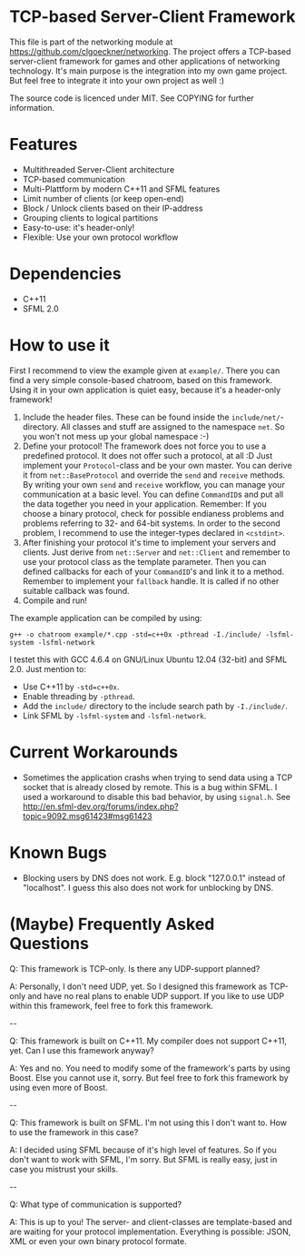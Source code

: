 # TCP-based Server-Client Framework

This file is part of the networking module at https://github.com/clgoeckner/networking. The project offers a TCP-based server-client framework for games and other applications of networking technology. It's main purpose is the integration into my own game project. But feel free to integrate it into your own project as well :) 

The source code is licenced under MIT. See COPYING for further information.

# Features

 - Multithreaded Server-Client architecture
 - TCP-based communication
 - Multi-Plattform by modern C++11 and SFML features
 - Limit number of clients (or keep open-end)
 - Block / Unlock clients based on their IP-address
 - Grouping clients to logical partitions
 - Easy-to-use: it's header-only!
 - Flexible: Use your own protocol workflow

# Dependencies

 - C++11
 - SFML 2.0

# How to use it

First I recommend to view the example given at `example/`. There you can find a very simple console-based chatroom, based on this framework. Using it in your own application is quiet easy, because it's a header-only framework!

 1. Include the header files. These can be found inside the `include/net/`-directory. All classes and stuff are assigned to the namespace `net`. So you won't not mess up your global namespace :-) 
 2. Define your protocol! The framework does not force you to use a predefined protocol. It does not offer such a protocol, at all :D Just implement your `Protocol`-class and be your own master. You can derive it from `net::BaseProtocol` and override the `send` and `receive` methods. By writing your own `send` and `receive` workflow, you can manage your communication at a basic level. You can define `CommandID`s and put all the data together you need in your application. Remember: If you choose a binary protocol, check for possible endianess problems and problems referring to 32- and 64-bit systems. In order to the second problem, I recommend to use the integer-types declared in `<cstdint>`.
 3. After finishing your protocol it's time to implement your servers and clients. Just derive from `net::Server` and `net::Client` and remember to use your protocol class as the template parameter. Then you can defined callbacks for each of your `CommandID`'s and link it to a method. Remember to implement your `fallback` handle. It is called if no other suitable callback was found.
 4. Compile and run!
 
The example application can be compiled by using:

    g++ -o chatroom example/*.cpp -std=c++0x -pthread -I./include/ -lsfml-system -lsfml-network

I testet this with GCC 4.6.4 on GNU/Linux Ubuntu 12.04 (32-bit) and SFML 2.0. Just mention to:

 - Use C++11 by `-std=c++0x`.
 - Enable threading by `-pthread`.
 - Add the `include/` directory to the include search path by `-I./include/`.
 - Link SFML by `-lsfml-system` and `-lsfml-network`.

# Current Workarounds

 - Sometimes the application crashs when trying to send data using a TCP socket
    that is already closed by remote. This is a bug within SFML. I used a
    workaround to disable this bad behavior, by using `signal.h`.
    See http://en.sfml-dev.org/forums/index.php?topic=9092.msg61423#msg61423

# Known Bugs

 - Blocking users by DNS does not work. E.g. block "127.0.0.1" instead of
    "localhost". I guess this also does not work for unblocking by DNS.

# (Maybe) Frequently Asked Questions

Q: This framework is TCP-only. Is there any UDP-support planned?

A: Personally, I don't need UDP, yet. So I designed this framework as TCP-only and have no real plans to enable UDP support. If you like to use UDP within this framework, feel free to fork this framework.

--

Q: This framework is built on C++11. My compiler does not support C++11, yet. Can I use this framework anyway?

A: Yes and no. You need to modify some of the framework's parts by using Boost. Else you cannot use it, sorry. But feel free to fork this framework by using even more of Boost.

--

Q: This framework is built on SFML. I'm not using this I don't want to. How to use the framework in this case?

A: I decided using SFML because of it's high level of features. So if you don't want to work with SFML, I'm sorry. But SFML is really easy, just in case you mistrust your skills.

--

Q: What type of communication is supported?

A: This is up to you! The server- and client-classes are template-based and are waiting for your protocol implementation. Everything is possible: JSON, XML or even your own binary protocol formate.


